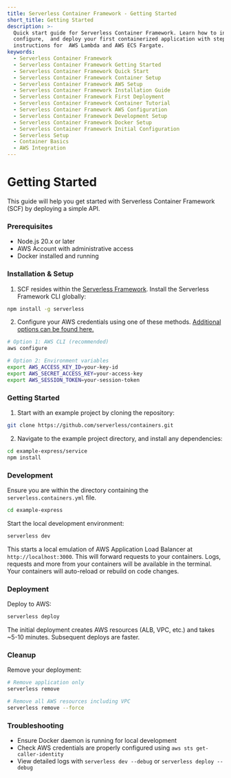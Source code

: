 ```yaml
---
title: Serverless Container Framework - Getting Started
short_title: Getting Started
description: >-
  Quick start guide for Serverless Container Framework. Learn how to install,
  configure,  and deploy your first containerized application with step-by-step
  instructions for  AWS Lambda and AWS ECS Fargate.
keywords:
  - Serverless Container Framework
  - Serverless Container Framework Getting Started
  - Serverless Container Framework Quick Start
  - Serverless Container Framework Container Setup
  - Serverless Container Framework AWS Setup
  - Serverless Container Framework Installation Guide
  - Serverless Container Framework First Deployment
  - Serverless Container Framework Container Tutorial
  - Serverless Container Framework AWS Configuration
  - Serverless Container Framework Development Setup
  - Serverless Container Framework Docker Setup
  - Serverless Container Framework Initial Configuration
  - Serverless Setup
  - Container Basics
  - AWS Integration
---
```


# Getting Started

This guide will help you get started with Serverless Container Framework (SCF) by deploying a simple API.

### Prerequisites
- Node.js 20.x or later
- AWS Account with administrative access
- Docker installed and running

### Installation & Setup

1. SCF resides within the [Serverless Framework](https://github.com/serverless/serverless). Install the Serverless Framework CLI globally:

```bash
npm install -g serverless
```

2. Configure your AWS credentials using one of these methods. [Additional options can be found here.](https://www.serverless.com/framework/docs/providers/aws/guide/credentials)

```bash
# Option 1: AWS CLI (recommended)
aws configure

# Option 2: Environment variables
export AWS_ACCESS_KEY_ID=your-key-id
export AWS_SECRET_ACCESS_KEY=your-access-key
export AWS_SESSION_TOKEN=your-session-token
```

### Getting Started

1. Start with an example project by cloning the repository:
```bash
git clone https://github.com/serverless/containers.git
```

2. Navigate to the example project directory, and install any dependencies:
```bash
cd example-express/service
npm install
```

### Development

Ensure you are within the directory containing the `serverless.containers.yml` file.
```bash
cd example-express
```

Start the local development environment:
```bash
serverless dev
```

This starts a local emulation of AWS Application Load Balancer at `http://localhost:3000`. This will forward requests to your containers. Logs, requests and more from your containers will be available in the terminal. Your containers will auto-reload or rebuild on code changes.

### Deployment

Deploy to AWS:
```bash
serverless deploy
```

The initial deployment creates AWS resources (ALB, VPC, etc.) and takes ~5-10 minutes. Subsequent deploys are faster.

### Cleanup

Remove your deployment:
```bash
# Remove application only
serverless remove

# Remove all AWS resources including VPC
serverless remove --force
```

### Troubleshooting
- Ensure Docker daemon is running for local development
- Check AWS credentials are properly configured using `aws sts get-caller-identity`
- View detailed logs with `serverless dev --debug` or `serverless deploy --debug`
